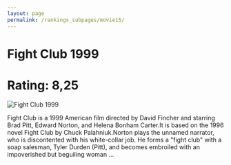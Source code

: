 ```yaml
---
layout: page
permalink: /rankings_subpages/movie15/
---
```

    
# Fight Club 1999
# Rating: 8,25
![Fight Club 1999](https://fwcdn.pl/fpo/08/37/837/7522091_1.7.webp)


Fight Club is a 1999 American film directed by David Fincher and starring Brad Pitt, Edward Norton, and Helena Bonham Carter.It is based on the 1996 novel Fight Club by Chuck Palahniuk.Norton plays the unnamed narrator, who is discontented with his white-collar job. He forms a "fight club" with a soap salesman, Tyler Durden (Pitt), and becomes embroiled with an impoverished but beguiling woman ...